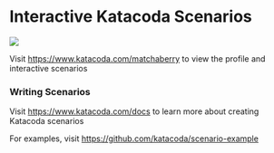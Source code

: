# Interactive Katacoda Scenarios

[![](http://shields.katacoda.com/katacoda/matchaberry/count.svg)](https://www.katacoda.com/matchaberry "Get your profile on Katacoda.com")

Visit https://www.katacoda.com/matchaberry to view the profile and interactive scenarios

### Writing Scenarios
Visit https://www.katacoda.com/docs to learn more about creating Katacoda scenarios

For examples, visit https://github.com/katacoda/scenario-example
